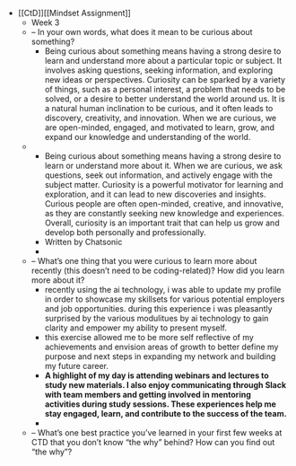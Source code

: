 - [[CtD]][[Mindset Assignment]]
	- Week 3
	- – In your own words, what does it mean to be curious about something?
		- Being curious about something means having a strong desire to learn and understand more about a particular topic or subject. It involves asking questions, seeking information, and exploring new ideas or perspectives. Curiosity can be sparked by a variety of things, such as a personal interest, a problem that needs to be solved, or a desire to better understand the world around us. It is a natural human inclination to be curious, and it often leads to discovery, creativity, and innovation. When we are curious, we are open-minded, engaged, and motivated to learn, grow, and expand our knowledge and understanding of the world.
	-
		- Being curious about something means having a strong desire to learn or understand more about it. When we are curious, we ask questions, seek out information, and actively engage with the subject matter. Curiosity is a powerful motivator for learning and exploration, and it can lead to new discoveries and insights. Curious people are often open-minded, creative, and innovative, as they are constantly seeking new knowledge and experiences. Overall, curiosity is an important trait that can help us grow and develop both personally and professionally.
		- Written by Chatsonic
		-
	- – What’s one thing that you were curious to learn more about recently (this doesn’t need to be coding-related)? How did you learn more about it?
		- recently using the ai technology, i was able to update my profile in order to showcase my skillsets for various potential employers and job opportunities. during this experience i was pleasantly surprised by the various modulitues by ai technology to gain clarity and empower my ability to present myself.
		- this exercise allowed me to be more self reflective of my achievements and envision areas of growth to better define my purpose and next steps in expanding my network and building my future career.
		- **A highlight of my day is attending webinars and lectures to study new materials. I also enjoy communicating through Slack with team members and getting involved in mentoring activities during study sessions. These experiences help me stay engaged, learn, and contribute to the success of the team.**
		-
	- – What’s one best practice you’ve learned in your first few weeks at CTD that you don’t know “the why” behind? How can you find out “the why”?